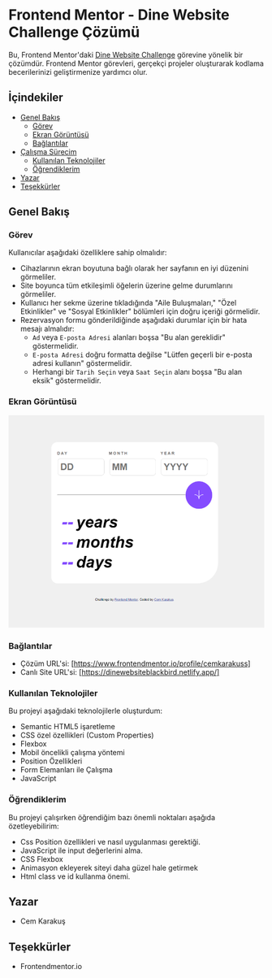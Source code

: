 # Frontend Mentor - Dine Website Challenge Çözümü

Bu, Frontend Mentor'daki [Dine Website Challenge](https://www.frontendmentor.io/challenges/dine-restaurant-website-yAt7Vvxt7) görevine yönelik bir çözümdür. Frontend Mentor görevleri, gerçekçi projeler oluşturarak kodlama becerilerinizi geliştirmenize yardımcı olur.

## İçindekiler

- [Genel Bakış](#genel-bakış)
  - [Görev](#görev)
  - [Ekran Görüntüsü](#ekran-görüntüsü)
  - [Bağlantılar](#bağlantılar)
- [Çalışma Sürecim](#çalışma-sürecim)
  - [Kullanılan Teknolojiler](#kullanılan-teknolojiler)
  - [Öğrendiklerim](#öğrendiklerim)
- [Yazar](#yazar)
- [Teşekkürler](#teşekkürler)

## Genel Bakış

### Görev

Kullanıcılar aşağıdaki özelliklere sahip olmalıdır:

- Cihazlarının ekran boyutuna bağlı olarak her sayfanın en iyi düzenini görmeliler.
- Site boyunca tüm etkileşimli öğelerin üzerine gelme durumlarını görmeliler.
- Kullanıcı her sekme üzerine tıkladığında "Aile Buluşmaları," "Özel Etkinlikler" ve "Sosyal Etkinlikler" bölümleri için doğru içeriği görmelidir.
- Rezervasyon formu gönderildiğinde aşağıdaki durumlar için bir hata mesajı almalıdır:
  - `Ad` veya `E-posta Adresi` alanları boşsa "Bu alan gereklidir" göstermelidir.
  - `E-posta Adresi` doğru formatta değilse "Lütfen geçerli bir e-posta adresi kullanın" göstermelidir.
  - Herhangi bir `Tarih Seçin` veya `Saat Seçin` alanı boşsa "Bu alan eksik" göstermelidir.

### Ekran Görüntüsü

![Çözüm Ekran Görüntüsü](./screenshot.png)


### Bağlantılar

- Çözüm URL'si: [https://www.frontendmentor.io/profile/cemkarakuss]
- Canlı Site URL'si: [https://dinewebsiteblackbird.netlify.app/]


### Kullanılan Teknolojiler

Bu projeyi aşağıdaki teknolojilerle oluşturdum:

- Semantic HTML5 işaretleme
- CSS özel özellikleri (Custom Properties)
- Flexbox
- Mobil öncelikli çalışma yöntemi
- Position Özellikleri
- Form Elemanları ile Çalışma
- JavaScript 

### Öğrendiklerim

Bu projeyi çalışırken öğrendiğim bazı önemli noktaları aşağıda özetleyebilirim:

- Css Position özellikleri ve nasıl uygulanması gerektiği.
- JavaScript ile input değerlerini alma.
- CSS Flexbox  
- Animasyon ekleyerek siteyi daha güzel hale getirmek
- Html class ve id kullanma önemi.

## Yazar 
- Cem Karakuş

## Teşekkürler

- Frontendmentor.io